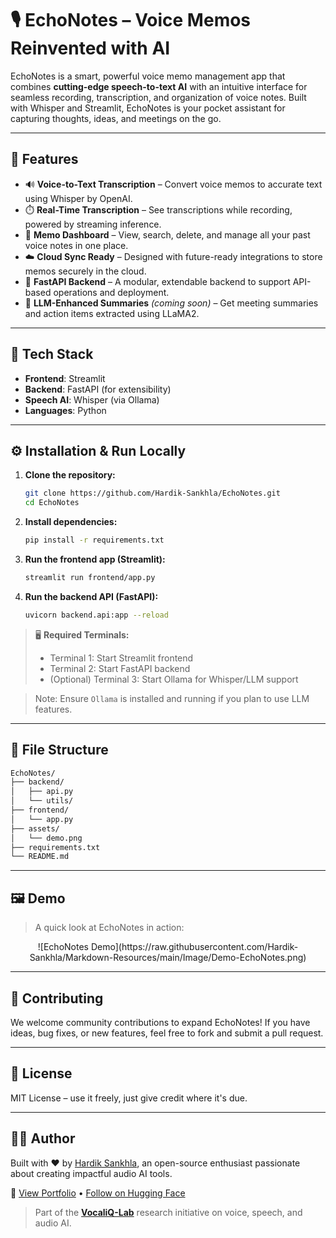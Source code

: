 # 🎙️ EchoNotes – Voice Memos Reinvented with AI

EchoNotes is a smart, powerful voice memo management app that combines **cutting-edge speech-to-text AI** with an intuitive interface for seamless recording, transcription, and organization of voice notes. Built with Whisper and Streamlit, EchoNotes is your pocket assistant for capturing thoughts, ideas, and meetings on the go.

---

## 🚀 Features

- 🔊 **Voice-to-Text Transcription** – Convert voice memos to accurate text using Whisper by OpenAI.
- ⏱️ **Real-Time Transcription** – See transcriptions while recording, powered by streaming inference.
- 📁 **Memo Dashboard** – View, search, delete, and manage all your past voice notes in one place.
- ☁️ **Cloud Sync Ready** – Designed with future-ready integrations to store memos securely in the cloud.
- 🧪 **FastAPI Backend** – A modular, extendable backend to support API-based operations and deployment.
- 🧠 **LLM-Enhanced Summaries** *(coming soon)* – Get meeting summaries and action items extracted using LLaMA2.

---

## 🧰 Tech Stack

- **Frontend**: Streamlit
- **Backend**: FastAPI (for extensibility)
- **Speech AI**: Whisper (via Ollama)
- **Languages**: Python

---

## ⚙️ Installation & Run Locally

1. **Clone the repository:**

   ```bash
   git clone https://github.com/Hardik-Sankhla/EchoNotes.git
   cd EchoNotes
   ```

2. **Install dependencies:**

   ```bash
   pip install -r requirements.txt
   ```

3. **Run the frontend app (Streamlit):**

   ```bash
   streamlit run frontend/app.py
   ```

4. **Run the backend API (FastAPI):**

   ```bash
   uvicorn backend.api:app --reload
   ```

> 🖥️ **Required Terminals:**  
>
> - Terminal 1: Start Streamlit frontend  
> - Terminal 2: Start FastAPI backend  
> - (Optional) Terminal 3: Start Ollama for Whisper/LLM support

> Note: Ensure `Ollama` is installed and running if you plan to use LLM features.

---

## 📁 File Structure

```bash
EchoNotes/
├── backend/
│   ├── api.py
│   └── utils/
├── frontend/
│   └── app.py
├── assets/
│   └── demo.png
├── requirements.txt
└── README.md
```

---

## 🖼️ Demo

> A quick look at EchoNotes in action:

<div align="center">
  ![EchoNotes Demo](https://raw.githubusercontent.com/Hardik-Sankhla/Markdown-Resources/main/Image/Demo-EchoNotes.png)
</div>



---

## 🤝 Contributing

We welcome community contributions to expand EchoNotes! If you have ideas, bug fixes, or new features, feel free to fork and submit a pull request.

---

## 📄 License

MIT License – use it freely, just give credit where it's due.

---

## 👨‍💻 Author

Built with ❤️ by [Hardik Sankhla](https://github.com/Hardik-Sankhla), an open-source enthusiast passionate about creating impactful audio AI tools.

🔗 [View Portfolio](https://github.com/Hardik-Sankhla) • [Follow on Hugging Face](https://huggingface.co/Hardik-Sankha)

> Part of the **[VocaliQ-Lab](https://github.com/Hardik-Sankhla/VocaliQ-Lab)** research initiative on voice, speech, and audio AI.
